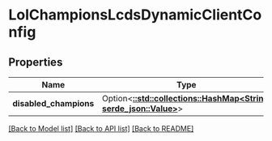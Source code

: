 # LolChampionsLcdsDynamicClientConfig

## Properties

Name | Type | Description | Notes
------------ | ------------- | ------------- | -------------
**disabled_champions** | Option<[**::std::collections::HashMap<String, serde_json::Value>**](serde_json::Value.md)> |  | [optional]

[[Back to Model list]](../README.md#documentation-for-models) [[Back to API list]](../README.md#documentation-for-api-endpoints) [[Back to README]](../README.md)


